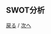 ## SWOT分析  



[戻る](https://github.com/RF215048/Uapps/edit/master/page2.md)
/
[次へ](https://github.com/RF215048/Uapps/edit/master/page4.md)
